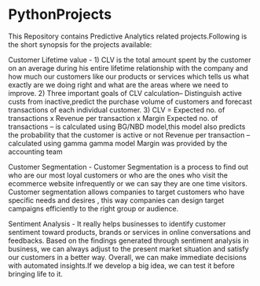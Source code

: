 # PythonProjects
This Repository contains Predictive Analytics related projects.Following is the short synopsis for the projects available:

Customer Lifetime value - 
      1) CLV is the total amount spent by the customer on an average during his entire lifetime relationship with the company and 
         how much our customers like our products or services which tells us what exactly are we doing right and what are the areas where we need to improve.
      2) Three important goals of CLV calculation– Distinguish active custs from inactive,predict the purchase volume of customers and 
         forecast transactions of each individual customer.
      3) CLV = Expected no. of transactions x Revenue per transaction x Margin
        Expected no. of transactions – is calculated using BG/NBD model,this model also predicts the probability that the customer is active or not
        Revenue per transaction – calculated using gamma gamma model
        Margin was provided by the accounting team


Customer Segmentation - 
        Customer Segmentation is a process to find out who are our most loyal customers or who are the ones who visit the ecommerce website infrequently 
        or we can say they are one time visitors. Customer segmentation allows companies to target customers who have specific needs and desires ,
        this way companies can design target campaigns efficiently to the right group or audience.
        
Sentiment Analysis - 
        It really helps businesses to identify customer sentiment toward products, brands or services in online conversations and feedbacks. 
        Based on the findings generated through sentiment analysis in business, we can always adjust to the present market situation and satisfy our customers in a better way.
        Overall, we can make immediate decisions with automated insights.If we develop a big idea, we can test it before bringing life to it.
        

